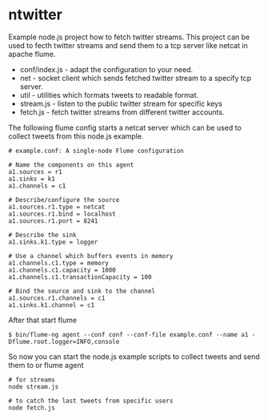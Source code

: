 ntwitter
========

Example node.js project how to fetch twitter streams. This project can be used to fecth twitter streams and
send them to a tcp server like netcat in apache flume.

+ conf/index.js - adapt the configuration to your need.
+ net - socket client which sends fetched twitter stream to a specify tcp server. 
+ util - utilities which formats tweets to readable format.
+ stream.js - listen to the public twitter stream for specific keys
+ fetch.js - fetch twitter streams from different twitter accounts.



The following flume config starts a netcat server which can be used to collect tweets from
this node.js example.


	# example.conf: A single-node Flume configuration

	# Name the components on this agent
	a1.sources = r1
	a1.sinks = k1
	a1.channels = c1

	# Describe/configure the source
	a1.sources.r1.type = netcat
	a1.sources.r1.bind = localhost
	a1.sources.r1.port = 8241

	# Describe the sink
	a1.sinks.k1.type = logger

	# Use a channel which buffers events in memory
	a1.channels.c1.type = memory
	a1.channels.c1.capacity = 1000
	a1.channels.c1.transactionCapacity = 100

	# Bind the source and sink to the channel
	a1.sources.r1.channels = c1
	a1.sinks.k1.channel = c1
	
After that start flume

	$ bin/flume-ng agent --conf conf --conf-file example.conf --name a1 -Dflume.root.logger=INFO,console

So now you can start the node.js example scripts to collect tweets and send them to or flume agent

	# for streams
	node stream.js
	
	# to catch the last tweets from specific users
	node fetch.js